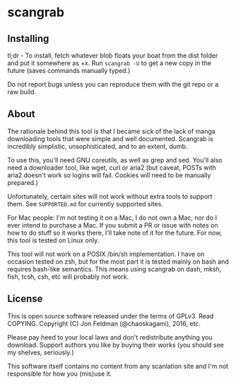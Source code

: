 scangrab
========

Installing
----------

tl;dr - To install, fetch whatever blob floats your boat from the dist folder and put it somewhere as +x. Run `scangrab -U` to get a new copy in the future (saves commands manually typed.)

Do not report bugs unless you can reproduce them with the git repo or a raw build.

About
-----

The rationale behind this tool is that I became sick of the lack of manga downloading tools that were simple and well documented. Scangrab is incredibly simplistic, unsophisticated, and to an extent, dumb.

To use this, you'll need GNU coreutils, as well as grep and sed. You'll also need a downloader tool, like wget, curl or aria2 (but caveat, POSTs with aria2 doesn't work so logins will fail. Cookies will need to be manually prepared.)

Unfortunately, certain sites will not work without extra tools to support them. See `SUPPORTED.md` for currently supported sites.

For Mac people: I'm not testing it on a Mac, I do not own a Mac, nor do I ever intend to purchase a Mac. If you submit a PR or issue with notes on how to do stuff so it works there, I'll take note of it for the future. For now, this tool is tested on Linux only.

This tool will not work on a POSIX /bin/sh implementation. I have on occasion tested on zsh, but for the most part it is tested mainly on bash and requires bash-like semantics. This means using scangrab on dash, mksh, fish, tcsh, csh, etc will probably not work.

License
-------

This is open source software released under the terms of GPLv3. Read COPYING. Copyright (C) Jon Feldman (@chaoskagami), 2016, etc.

Please pay heed to your local laws and don't redistribute anything you download. Support authors you like by buying their works (you should see my shelves, seriously.)

This software itself contains no content from any scanlation site and I'm not responsible for how you (mis)use it.
